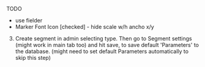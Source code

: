 TODO

- use fielder
- Marker Font Icon [checked] - hide scale w/h ancho x/y

3. Create segment in admin selecting type. Then go to Segment settings (might work in main tab too) and hit save, to save default 'Parameters' to the database. (might need to set default Parameters automatically to skip this step)
